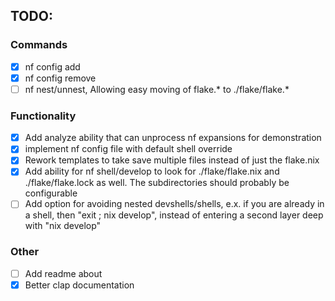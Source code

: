 ## TODO:
### Commands
- [x] nf config add
- [x] nf config remove
- [ ] nf nest/unnest, Allowing easy moving of flake.* to ./flake/flake.*
### Functionality
- [x] Add analyze ability that can unprocess nf expansions for demonstration
- [x] implement nf config file with default shell override
- [x] Rework templates to take save multiple files instead of just the flake.nix
- [x] Add ability for nf shell/develop to look for ./flake/flake.nix and ./flake/flake.lock as well. The subdirectories should probably be configurable
- [ ] Add option for avoiding nested devshells/shells, e.x. if you are already in a shell, then "exit ; nix develop", instead of entering a second layer deep with "nix develop"
### Other
- [ ] Add readme about
- [x] Better clap documentation
